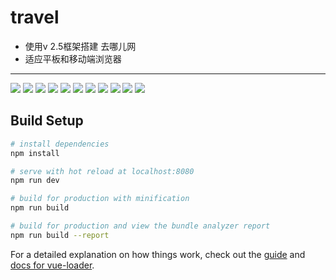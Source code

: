 # travel

- 使用v 2.5框架搭建 去哪儿网
- 适应平板和移动端浏览器
***********
![](static/show/10.png)
![](static/show/09.png)
![](static/show/08.png)
![](static/show/07.png)
![](static/show/06.png)
![](static/show/05.png)
![](static/show/04.png)
![](static/show/03.png)
![](static/show/02.png)
![](static/show/01.png)
![](static/show/00.png)

## Build Setup

``` bash
# install dependencies
npm install

# serve with hot reload at localhost:8080
npm run dev

# build for production with minification
npm run build

# build for production and view the bundle analyzer report
npm run build --report
```

For a detailed explanation on how things work, check out the [guide](http://vuejs-templates.github.io/webpack/) and [docs for vue-loader](http://vuejs.github.io/vue-loader).
